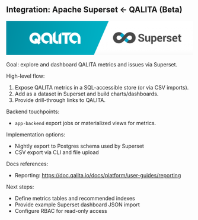 ## Integration: Apache Superset ← QALITA (Beta)

<p align="center">
  <img width="800px" height="auto" src="../../../../img/integration/qalita-x-superset.png"/>
</p>

Goal: explore and dashboard QALITA metrics and issues via Superset.

High-level flow:

1. Expose QALITA metrics in a SQL-accessible store (or via CSV imports).
2. Add as a dataset in Superset and build charts/dashboards.
3. Provide drill-through links to QALITA.

Backend touchpoints:

- `app-backend` export jobs or materialized views for metrics.

Implementation options:

- Nightly export to Postgres schema used by Superset
- CSV export via CLI and file upload

Docs references:

- Reporting: https://doc.qalita.io/docs/platform/user-guides/reporting

Next steps:

- Define metrics tables and recommended indexes
- Provide example Superset dashboard JSON import
- Configure RBAC for read-only access


